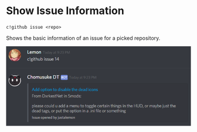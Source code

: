 # Show Issue Information

```
c!github issue <repo>
```

Shows the basic information of an issue for a picked repository.

![](issue.png)
